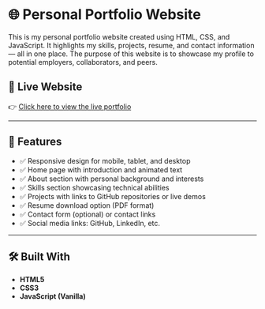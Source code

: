 # 🌐 Personal Portfolio Website

This is my personal portfolio website created using HTML, CSS, and JavaScript. It highlights my skills, projects, resume, and contact information — all in one place. The purpose of this website is to showcase my profile to potential employers, collaborators, and peers.

## 🚀 Live Website

👉 [Click here to view the live portfolio](https://saibaba2592.github.io/Personal_Portfolio/)

---

## 📌 Features

- ✅ Responsive design for mobile, tablet, and desktop
- ✅ Home page with introduction and animated text
- ✅ About section with personal background and interests
- ✅ Skills section showcasing technical abilities
- ✅ Projects with links to GitHub repositories or live demos
- ✅ Resume download option (PDF format)
- ✅ Contact form (optional) or contact links
- ✅ Social media links: GitHub, LinkedIn, etc.

---

## 🛠️ Built With

- **HTML5**
- **CSS3**
- **JavaScript (Vanilla)**




